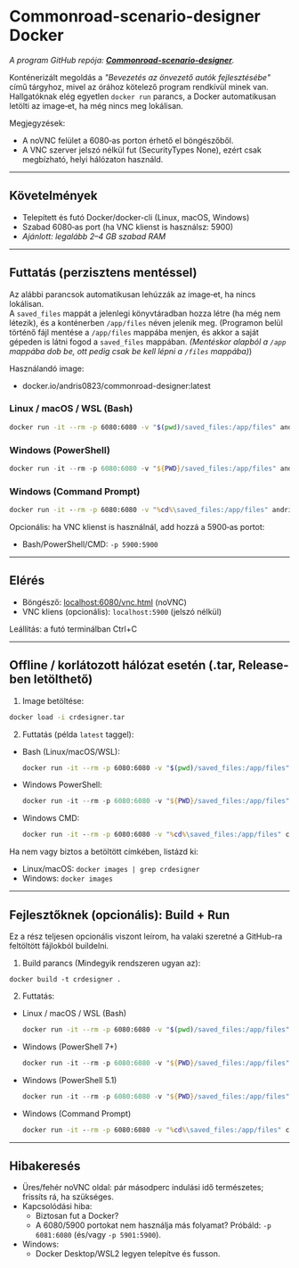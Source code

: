 # Commonroad-scenario-designer Docker

*A program GitHub repója: [**Commonroad-scenario-designer**](https://github.com/CommonRoad/commonroad-scenario-designer).*

Konténerizált megoldás a *"Bevezetés az önvezető autók fejlesztésébe"* című tárgyhoz, mivel az órához kötelező program rendkívül minek van.
Hallgatóknak elég egyetlen `docker run` parancs, a Docker automatikusan letölti az image‑et, ha még nincs meg lokálisan.

Megjegyzések:
- A noVNC felület a 6080‑as porton érhető el böngészőből.
- A VNC szerver jelszó nélkül fut (SecurityTypes None), ezért csak megbízható, helyi hálózaton használd.
---

## Követelmények
- Telepített és futó Docker/docker-cli (Linux, macOS, Windows)
- Szabad 6080‑as port (ha VNC klienst is használsz: 5900)
- *Ajánlott: legalább 2–4 GB szabad RAM*

---

## Futtatás (perzisztens mentéssel)

Az alábbi parancsok automatikusan lehúzzák az image‑et, ha nincs lokálisan.  
A `saved_files` mappát a jelenlegi könyvtáradban hozza létre (ha még nem létezik), és a konténerben `/app/files` néven jelenik meg.
(Programon belül történő fájl mentése a `/app/files` mappába menjen, és akkor a saját gépeden is látni fogod a `saved_files` mappában. *(Mentéskor alapból a `/app` mappába dob be, ott pedig csak be kell lépni a `/files` mappába)*)

Használandó image:
- docker.io/andris0823/commonroad-designer:latest

### Linux / macOS / WSL (Bash)
```bash
docker run -it --rm -p 6080:6080 -v "$(pwd)/saved_files:/app/files" andris0823/commonroad-designer:latest
```

### Windows (PowerShell)
```powershell
docker run -it --rm -p 6080:6080 -v "${PWD}/saved_files:/app/files" andris0823/commonroad-designer:latest
```

### Windows (Command Prompt)
```cmd
docker run -it --rm -p 6080:6080 -v "%cd%\saved_files:/app/files" andris0823/commonroad-designer:latest
```

Opcionális: ha VNC klienst is használnál, add hozzá a 5900‑as portot:
- Bash/PowerShell/CMD: `-p 5900:5900`

---

## Elérés
- Böngésző: [localhost:6080/vnc.html](http://localhost:6080/vnc.html) (noVNC)
- VNC kliens (opcionális): `localhost:5900` (jelszó nélkül)

Leállítás: a futó terminálban Ctrl+C

---

## Offline / korlátozott hálózat esetén (.tar, Release-ben letölthető)
1) Image betöltése:
```bash
docker load -i crdesigner.tar
```

2) Futtatás (példa `latest` taggel):
- Bash (Linux/macOS/WSL):
  ```bash
  docker run -it --rm -p 6080:6080 -v "$(pwd)/saved_files:/app/files" crdesigner
  ```
- Windows PowerShell:
  ```powershell
  docker run -it --rm -p 6080:6080 -v "${PWD}/saved_files:/app/files" crdesigner
  ```
- Windows CMD:
  ```cmd
  docker run -it --rm -p 6080:6080 -v "%cd%\saved_files:/app/files" crdesigner
  ```

Ha nem vagy biztos a betöltött címkében, listázd ki:  
- Linux/macOS: `docker images | grep crdesigner`  
- Windows: `docker images`

---

## Fejlesztőknek (opcionális): Build + Run

Ez a rész teljesen opcionális viszont leírom, ha valaki szeretné a GitHub-ra feltöltött fájlokból buildelni.

1) Build parancs (Mindegyik rendszeren ugyan az):
```
docker build -t crdesigner .
```
2) Futtatás:

- Linux / macOS / WSL (Bash)
  ```bash
  docker run -it --rm -p 6080:6080 -v "$(pwd)/saved_files:/app/files" crdesigner
  ```

- Windows (PowerShell 7+)
  ```powershell
  docker run -it --rm -p 6080:6080 -v "${PWD}/saved_files:/app/files" crdesigner
  ```

- Windows (PowerShell 5.1)
  ```powershell
  docker run -it --rm -p 6080:6080 -v "${PWD}/saved_files:/app/files" crdesigner
  ```

- Windows (Command Prompt)
  ```cmd
  docker run -it --rm -p 6080:6080 -v "%cd%\saved_files:/app/files" crdesigner
  ```

---

## Hibakeresés
- Üres/fehér noVNC oldal: pár másodperc indulási idő természetes; frissíts rá, ha szükséges.
- Kapcsolódási hiba:
  - Biztosan fut a Docker?
  - A 6080/5900 portokat nem használja más folyamat? Próbáld: `-p 6081:6080` (és/vagy `-p 5901:5900`).
- Windows:
  - Docker Desktop/WSL2 legyen telepítve és fusson.
